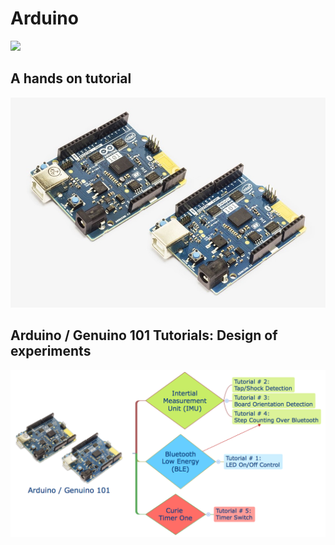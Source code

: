 # Arduino

![](../../.gitbook/assets/pakr.png)

## A hands on tutorial

![](../../.gitbook/assets/no1.jpg)

## Arduino / Genuino 101 Tutorials: Design of experiments

![](../../.gitbook/assets/no2.png)

